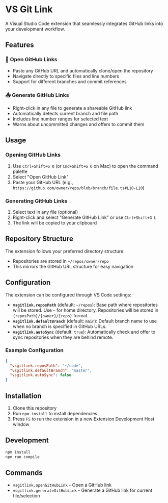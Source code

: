 # VS Git Link

A Visual Studio Code extension that seamlessly integrates GitHub links into your development workflow.

## Features

### 🔗 Open GitHub Links
- Paste any GitHub URL and automatically clone/open the repository
- Navigate directly to specific files and line numbers
- Support for different branches and commit references

### 📤 Generate GitHub Links
- Right-click in any file to generate a shareable GitHub link
- Automatically detects current branch and file path
- Includes line number ranges for selected text
- Warns about uncommitted changes and offers to commit them

## Usage

### Opening GitHub Links
1. Use `Ctrl+Shift+G O` (or `Cmd+Shift+G O` on Mac) to open the command palette
2. Select "Open GitHub Link" 
3. Paste your GitHub URL (e.g., `https://github.com/owner/repo/blob/branch/file.ts#L10-L20`)

### Generating GitHub Links
1. Select text in any file (optional)
2. Right-click and select "Generate GitHub Link" or use `Ctrl+Shift+G L`
3. The link will be copied to your clipboard

## Repository Structure

The extension follows your preferred directory structure:
- Repositories are stored in `~/repos/owner/repo`
- This mirrors the GitHub URL structure for easy navigation

## Configuration

The extension can be configured through VS Code settings:

- **`vsgitlink.reposPath`** (default: `~/repos`): Base path where repositories will be stored. Use `~` for home directory. Repositories will be stored in `{reposPath}/{owner}/{repo}` format.
- **`vsgitlink.defaultBranch`** (default: `main`): Default branch name to use when no branch is specified in GitHub URLs.
- **`vsgitlink.autoSync`** (default: `true`): Automatically check and offer to sync repositories when they are behind remote.

### Example Configuration

```json
{
  "vsgitlink.reposPath": "~/code",
  "vsgitlink.defaultBranch": "master",
  "vsgitlink.autoSync": false
}
```

## Installation

1. Clone this repository
2. Run `npm install` to install dependencies
3. Press `F5` to run the extension in a new Extension Development Host window

## Development

```bash
npm install
npm run compile
```

## Commands

- `vsgitlink.openGitHubLink` - Open a GitHub link
- `vsgitlink.generateGitHubLink` - Generate a GitHub link for current file/selection
